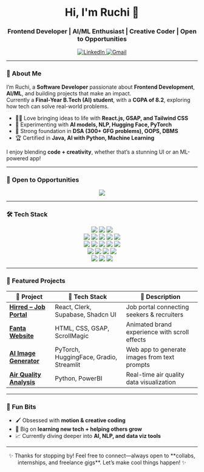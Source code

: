 <h1 align="center">Hi, I'm Ruchi 👋</h1>
<h3 align="center">Frontend Developer | AI/ML Enthusiast | Creative Coder | Open to Opportunities</h3>

<p align="center">
  <a href="https://www.linkedin.com/in/ruchi-302a5a21b/" target="_blank">
    <img alt="LinkedIn" src="https://img.shields.io/badge/LinkedIn-Connect-blue?style=for-the-badge&logo=linkedin&logoColor=white" />
  </a>
  <a href="mailto:ruchichaudhary.work@gmail.com">
    <img alt="Gmail" src="https://img.shields.io/badge/Email-Contact_Me-D14836?style=for-the-badge&logo=gmail&logoColor=white" />
  </a>
</p>

---

### 🌟 About Me

I’m Ruchi, a **Software Developer** passionate about **Frontend Development**, **AI/ML**, and building projects that make an impact.  
Currently a **Final-Year B.Tech (AI) student**, with a **CGPA of 8.2**, exploring how tech can solve real-world problems.

- 👩‍💻 Love bringing ideas to life with **React.js, GSAP, and Tailwind CSS**
- 🤖 Experimenting with **AI models, NLP, Hugging Face, PyTorch**
- 🧩 Strong foundation in **DSA (300+ GFG problems), OOPS, DBMS**
- 🏆 Certified in **Java, AI with Python, Machine Learning**

I enjoy blending **code + creativity**, whether that’s a stunning UI or an ML-powered app!

---

### 💼 Open to Opportunities

<p align="center">
  <img src="https://readme-typing-svg.herokuapp.com?font=Fira+Code&pause=1000&center=true&vCenter=true&width=500&lines=🚀+Actively+Seeking+Frontend/Fullstack+Roles!;🌱+Available+for+Internships+and+Freelance+Projects;👯+Let’s+Collaborate+and+Build!" />
</p>

---

### 🛠️ Tech Stack

<p align="center">
  
  <img src="https://img.shields.io/badge/-C++-00599C?style=for-the-badge&logo=cplusplus&logoColor=white" />
  <img src="https://img.shields.io/badge/-Python-3776AB?style=for-the-badge&logo=python&logoColor=white" />
  <img src="https://img.shields.io/badge/-JavaScript-F7DF1E?style=for-the-badge&logo=javascript&logoColor=black" />
  
  <br/>
  
  <img src="https://img.shields.io/badge/-HTML5-E34F26?style=for-the-badge&logo=html5&logoColor=white" />
  <img src="https://img.shields.io/badge/-CSS3-1572B6?style=for-the-badge&logo=css3&logoColor=white" />
  <img src="https://img.shields.io/badge/-React-20232A?style=for-the-badge&logo=react&logoColor=61DAFB" />
  <img src="https://img.shields.io/badge/-Tailwind-38B2AC?style=for-the-badge&logo=tailwind-css&logoColor=white" />
  <img src="https://img.shields.io/badge/-GSAP-88CE02?style=for-the-badge&logo=greensock&logoColor=white" />

  <br/>

  <img src="https://img.shields.io/badge/-Node.js-339933?style=for-the-badge&logo=node.js&logoColor=white" />
  <img src="https://img.shields.io/badge/-Express-000000?style=for-the-badge&logo=express&logoColor=white" />
  <img src="https://img.shields.io/badge/-MongoDB-4EA94B?style=for-the-badge&logo=mongodb&logoColor=white" />
  <img src="https://img.shields.io/badge/-Supabase-3ECF8E?style=for-the-badge&logo=supabase&logoColor=white" />
  <img src="https://img.shields.io/badge/-Firebase-FFCA28?style=for-the-badge&logo=firebase&logoColor=black" />

  <br/>

  <img src="https://img.shields.io/badge/-TensorFlow-FF6F00?style=for-the-badge&logo=tensorflow&logoColor=white" />
  <img src="https://img.shields.io/badge/-PyTorch-EE4C2C?style=for-the-badge&logo=pytorch&logoColor=white" />
  <img src="https://img.shields.io/badge/-HuggingFace-F9A03C?style=for-the-badge&logo=huggingface&logoColor=black" />
  <img src="https://img.shields.io/badge/-Gradio-FF4A4A?style=for-the-badge&logo=gradio&logoColor=white" />

  <br/>

  <img src="https://img.shields.io/badge/-Git-F05032?style=for-the-badge&logo=git&logoColor=white" />
  <img src="https://img.shields.io/badge/-VSCode-007ACC?style=for-the-badge&logo=visualstudiocode&logoColor=white" />
  <img src="https://img.shields.io/badge/-Clerk-3E2B8F?style=for-the-badge&logo=clerk&logoColor=white" />

</p>

---

### 🚀 Featured Projects

| 🧩 Project | 🔧 Tech Stack | 🌟 Description |
|-----------|----------------|----------------|
| [**Hirred – Job Portal**](https://pro-hire.vercel.app/) | React, Clerk, Supabase, Shadcn UI | Job portal connecting seekers & recruiters |
| [**Fanta Website**](https://fantaweb.netlify.app/) | HTML, CSS, GSAP, ScrollMagic | Animated brand experience with scroll effects |
| [**AI Image Generator**](https://github.com/Ruchi2002/Text-to-Image) | PyTorch, HuggingFace, Gradio, Streamlit | Web app to generate images from text prompts |
| [**Air Quality Analysis**](https://github.com/Ruchi2002/Air-Quality-Analysis) | Python, PowerBI | Real-time air quality data visualization |

---

### 🎨 Fun Bits

- 🖌️ Obsessed with **motion & creative coding**
- 🧠 Big on **learning new tech + helping others grow**
- 📈 Currently diving deeper into **AI, NLP, and data viz tools**

---

<div align="center">
✨ Thanks for stopping by! Feel free to connect—always open to **collabs, internships, and freelance gigs**. Let’s make cool things happen! ✨
</div>
